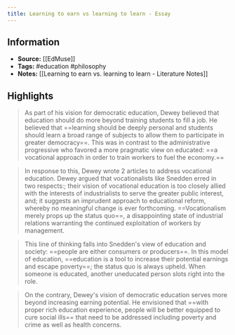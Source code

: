 ```yaml
---
title: Learning to earn vs learning to learn - Essay
---
```

## Information
- **Source:** [[EdMuse]]
- **Tags:** #education #philosophy 
- **Notes:** [[Learning to earn vs. learning to learn - Literature Notes]]

## Highlights
> As part of his vision for democratic education, Dewey believed that education should do more beyond training students to fill a job. He believed that ==learning should be deeply personal and students should learn a broad range of subjects to allow them to participate in greater democracy==. This was in contrast to the administrative progressive who favored a more pragmatic view on educated: ==a vocational approach in order to train workers to fuel the economy.==

> In response to this, Dewey wrote 2 articles to address vocational education. Dewey argued that vocationalists like Snedden erred in two respects:; their vision of vocational education is too closely allied with the interests of industrialists to serve the greater public interest, and; it suggests an imprudent approach to educational reform, whereby no meaningful change is ever forthcoming. ==Vocationalism merely props up the status quo==, a disappointing state of industrial relations warranting the continued exploitation of workers by management.

> This line of thinking falls into Snedden's view of education and society: ==people are either consumers or producers==. In this model of education, ==education is a tool to increase their potential earnings and escape poverty==; the status quo is always upheld. When someone is educated, another uneducated person slots right into the role.

> On the contrary, Dewey's vision of democratic education serves more beyond increasing earning potential. He envisioned that ==with proper rich education experience, people will be better equipped to cure social ills== that need to be addressed including poverty and crime as well as health concerns.